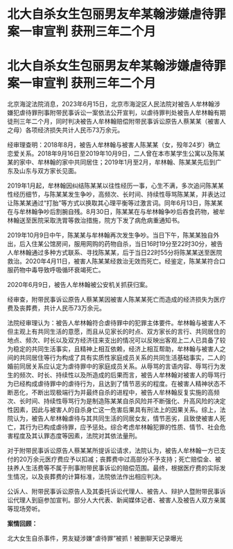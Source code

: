 # 北大自杀女生包丽男友牟某翰涉嫌虐待罪案一审宣判 获刑三年二个月

# 北大自杀女生包丽男友牟某翰涉嫌虐待罪案一审宣判 获刑三年二个月

北京海淀法院消息，2023年6月15日，北京市海淀区人民法院对被告人牟林翰涉嫌犯虐待罪刑事附带民事诉讼一案依法公开宣判，以虐待罪判处被告人牟林翰有期徒刑三年二个月，同时判决被告人牟林翰赔偿附带民事诉讼原告人蔡某某（被害人之母）各项经济损失共计人民币73万余元。

经审理查明：2018年8月，被告人牟林翰与被害人陈某某（女，殁年24岁）确立恋爱关系。2018年9月16日至2019年10月9日，二人曾在本市某学生公寓以及陈某某的家中、牟林翰的家中共同居住；2019年1月至2月，牟林翰、陈某某先后到广东及山东与双方家长见面。

2019年1月起，牟林翰因纠结陈某某以往性经历一事，心生不满，多次追问陈某某性经历细节，与陈某某发生争吵，高频次、长时间、持续性辱骂陈某某，并表达过让陈某某通过“打胎”等方式以换取其心理平衡等过激言词。同年6月13日，陈某某在与牟林翰争吵后割腕自残。8月30日，陈某某在与牟林翰争吵后吞食药物，被牟林翰送至医院采取洗胃等救治措施，院方下发了病危病重通知书。

2019年10月9日中午，陈某某与牟林翰再次发生争吵。当日下午，陈某某独自外出，后入住某公馆房间，服用网购的药物自杀，当日16时19分至22时30分，被告人牟林翰通过多种方式联系、寻找陈某某，后于当日22时55分将陈某某送至医院救治。2020年4月11日，被害人陈某某经救治无效而死亡。经鉴定，陈某某符合口服药物中毒导致呼吸循环衰竭死亡。

2020年6月9日，被告人牟林翰被公安机关抓获归案。

经审查，附带民事诉讼原告人蔡某某因被害人陈某某死亡而造成的经济损失为医疗费及丧葬费，共计人民币73万余元。

法院经审理认为：被告人牟林翰符合虐待罪中的犯罪主体要件。牟林翰与被害人不但主观上有共同生活的意愿，而且从见家长的时点、双方家长的言行、共同居住的地点、频次、时长以及双方经济往来支出的情况可以反映出客观上二人已具备了较为稳定的共同生活事实，且精神上相互依赖，经济上相互帮助，牟林翰与被害人之间的共同居住等行为构成了具有实质性家庭成员关系的共同生活基础事实，二人的婚前同居关系应认定为虐待罪中的家庭成员关系。从辱骂的言语内容、辱骂行为发生的频次、时长、持续性以及所造成的后果而言，被告人牟林翰对被害人的辱骂行为已经构成虐待罪中的虐待行为，且达到了情节恶劣的程度。在被害人精神状态不断恶化，不断出现极端行为并最终自杀的进程中，被告人牟林翰反复实施的高频次、长时间、持续性辱骂行为是制造陈某某自杀风险并不断强化、升高风险的决定性因素，因此与被害人的自杀身亡这一危害后果具有刑法上的因果关系。综上，法院认为，被告人牟林翰虐待与其共同生活的同居女友，情节恶劣，且致使被害人死亡，其行为已构成虐待罪，应予惩处。综合考虑牟林翰犯罪的性质、情节、社会危害程度及其认罪态度等因素，法院对其依法量刑。

对于附带民事诉讼原告人蔡某某所提诉讼请求，法院认为，被告人牟林翰一方已支付的20万余元医疗费应予以扣减；丧葬费中过高部分不予支持；死亡赔偿金、被扶养人生活费等不属于刑事附带民事诉讼的赔偿范围。最终，根据医疗费的实际发生情况，以及丧葬费的计算标准，法院依法作出相应判决。

公诉人、附带民事诉讼原告人及其委托诉讼代理人、被告人、辩护人暨附带民事诉讼代理人到庭参加宣判。部分人大代表、新闻媒体记者、被害人及被告人双方亲属等现场旁听。

**案情回顾：**

北大女生自杀事件，男友疑涉嫌“虐待罪”被抓！被删聊天记录曝光

